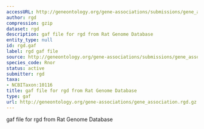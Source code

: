```yaml
---
accessURL: http://geneontology.org/gene-associations/submissions/gene_association.rgd.gz
author: rgd
compression: gzip
dataset: rgd
description: gaf file for rgd from Rat Genome Database
entity_type: null
id: rgd.gaf
label: rgd gaf file
source: http://geneontology.org/gene-associations/submissions/gene_association.rgd.gz
species_code: Rnor
status: active
submitter: rgd
taxa:
- NCBITaxon:10116
title: gaf file for rgd from Rat Genome Database
type: gaf
url: http://geneontology.org/gene-associations/gene_association.rgd.gz
---
```


gaf file for rgd from Rat Genome Database
